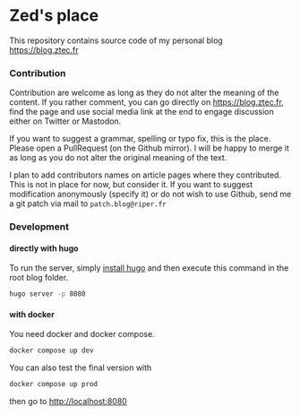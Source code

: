 Zed's place
==========

This repository contains source code of my personal blog https://blog.ztec.fr


### Contribution

Contribution are welcome as long as they do not alter the meaning
of the content. If you rather comment, you can go directly on https://blog.ztec.fr, find the page and use social media link at the end to engage discussion either on Twitter or Mastodon.

If you want to suggest a grammar, spelling or typo fix, this is the place. Please open a PullRequest (on the Github mirror). 
I will be happy to merge it as long as you do not alter the original meaning of the text.

I plan to add contributors names on article pages where they contributed. This is not in place for now, but consider
it. If you want to suggest modification anonymously (specify it) or do not wish to use Github, send me a git patch via mail to `patch.blog@riper.fr` 

### Development

#### directly with hugo
To run the server, simply [install hugo](https://gohugo.io/getting-started/quick-start/) and then execute this command
in the root blog folder.

```cmd
hugo server -p 8080
```

#### with docker

You need docker and docker compose.

```cmd
docker compose up dev
```

You can also test the final version with

```cmd
docker compose up prod
```

then go to [http://localhost:8080](http://localhost:8080)